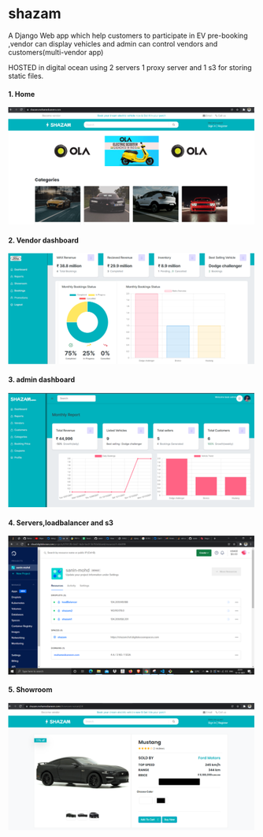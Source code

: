 # shazam
A Django Web app which help customers to participate in  EV pre-booking  ,vendor can display vehicles and admin can control vendors and customers(multi-vendor app)

HOSTED in digital ocean using 2 servers 1 proxy server  and 1 s3 for storing static files.


<h4>1. Home</h4>
<img src="screenshots/home.PNG" style="width:500px">

<h4>2. Vendor dashboard</h4>
<img src="screenshots/vendor dashboard.PNG" style="width:500px">

<h4>3. admin dashboard</h4>
<img src="screenshots/admin dashboard.PNG" style="width:500px">

<h4>4. Servers,loadbalancer and s3</h4>
<img src="screenshots/digitalocean1.png" style="width:500px">

<h4>5. Showroom</h4>
<img src="screenshots/showroom.PNG" style="width:500px">
